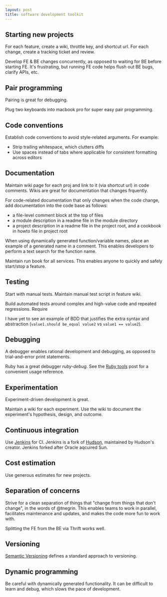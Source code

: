 ```yaml
---
layout: post
title: software development toolkit
---
```


## Starting new projects

For each feature, create a wiki, throttle key, and shortcut url. For each change, create a tracking ticket and review.

Develop FE & BE changes concurrently, as opposed to waiting for BE before starting FE. It's frustrating, but running FE code helps flush out BE bugs, clarify APIs, etc.

## Pair programming

Pairing is great for debugging.

Plug two keyboards into macbook pro for super easy pair programming.

## Code conventions

Establish code conventions to avoid style-related arguments. For example:

  * Strip trailing whitespace, which clutters diffs
  * Use spaces instead of tabs where applicable for consistent formatting across editors

## Documentation

Maintain wiki page for each proj and link to it (via shortcut url) in code comments. Wikis are great for documentation that changes frquently.

For code-related documentation that only changes when the code change, add documentation into the code base as follows:

  * a file-level comment block at the top of files
  * a module description in a readme file in the module directory
  * a project description in a readme file in the project root, and a cookbook in howto file in project root

When using dynamically generated function/variable names, place an example of a generated name in a comment. This enables developers to perform a text search for the function name.

Maintain run book for all services. This enables anyone to quickly and safely start/stop a feature.

## Testing

Start with manual tests. Maintain manual test script in feature wiki.

Build automated tests around complex and high-value code and repeated regressions. Require

I have yet to see an example of BDD that justifies the extra syntax and abstraction (`value1.should be_equal value2` vs `value1 == value2`).

## Debugging

A debugger enables rational development and debugging, as opposed to trial-and-error print statements.

Ruby has a great debugger _ruby-debug_. See the [Ruby tools](http://erikeldridge.github.com/2012/02/16/ruby.html) post for a convenient usage reference.

## Experimentation

Experiment-driven development is great.

Maintain a wiki for each experiment. Use the wiki to document the experiment's hypothesis, design, and outcome.

## Continuous integration

Use [Jenkins](http://jenkins-ci.org/) for CI. Jenkins is a fork of [Hudson](http://hudson-ci.org/), maintained by Hudson's creator. Jenkins forked after Oracle aqcuired Sun.

## Cost estimation

Use generous estimates for new projects.

## Separation of concerns

Strive for a clean separation of things that "change from things that don't change", in the words of @tnegrin. This enables teams to work in parallel, facilitates maintenance and updates, and makes the code more fun to work with.

Splitting the FE from the BE via Thrift works well.

## Versioning

[Semantic Versioning](http://semver.org/) defines a standard approach to versioning.

## Dynamic programming

Be careful with dynamically generated functionality. It can be difficult to learn and debug, which slows the pace of development.
